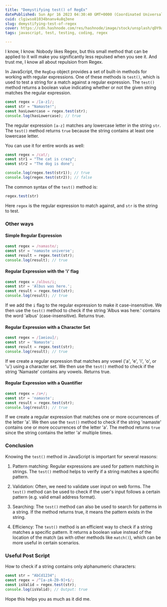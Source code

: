 ```yaml
---
title: "Demystifying test() of RegEx"
datePublished: Sun Apr 16 2023 04:30:40 GMT+0000 (Coordinated Universal Time)
cuid: clgiwso81034bnanv4u8q3ene
slug: demystifying-test-of-regex
cover: https://cdn.hashnode.com/res/hashnode/image/stock/unsplash/qDY9ahp0Mto/upload/8aed64d42f74fb7900ea524df5980135.jpeg
tags: javascript, test, testing, coding, regex

---
```


I know, I know. Nobody likes Regex, but this small method that can be applied to it will make you significantly less repulsed when you see it. And trust me, I know all about repulsion from Regex.

In JavaScript, the `RegExp` object provides a set of built-in methods for working with regular expressions. One of these methods is `test()`, which is used to test a string for a match against a regular expression. The `test()` method returns a boolean value indicating whether or not the given string matches the regular expression.

```javascript
const regex = /[a-z]/;
const str = "Namaste!";
const hasLowercase = regex.test(str);
console.log(hasLowercase); // true
```

The regular expression `[a-z]` matches any lowercase letter in the string `str`. The `test()` method returns `true` because the string contains at least one lowercase letter.

You can use it for entire words as well:

```javascript
const regex = /cat/;
const str1 = "The cat is crazy";
const str2 = "The dog is done";

console.log(regex.test(str1)); // true
console.log(regex.test(str2)); // false
```

The common syntax of the `test()` method is:

```javascript
regex.test(str)
```

Here `regex` is the regular expression to match against, and `str` is the string to test.

### Other ways

#### Simple Regular Expression

```javascript
const regex = /namaste/;
const str = 'namaste universe';
const result = regex.test(str);
console.log(result); // true
```

#### Regular Expression with the 'i' flag

```javascript
const regex = /albus/i;
const str = 'Albus was here.';
const result = regex.test(str);
console.log(result); // true
```

If we add the `i` flag to the regular expression to make it case-insensitive. We then use the `test()` method to check if the string 'Albus was here.' contains the word 'albus' (case-insensitive). Returns true.

#### Regular Expression with a Character Set

```javascript
const regex = /[aeiou]/;
const str = 'Namaste';
const result = regex.test(str);
console.log(result); // true
```

If we create a regular expression that matches any vowel ('a', 'e', 'i', 'o', or 'u') using a character set. We then use the `test()` method to check if the string 'Namaste' contains any vowels. Returns true.

#### Regular Expression with a Quantifier

```javascript
const regex = /a+/;
const str = 'namaste';
const result = regex.test(str);
console.log(result); // true
```

If we create a regular expression that matches one or more occurrences of the letter 'a'. We then use the `test()` method to check if the string 'namaste' contains one or more occurrences of the letter 'a'. The method returns `true` since the string contains the letter 'a' multiple times.

### Conclusion

Knowing the `test()` method in JavaScript is important for several reasons:

1. Pattern matching: Regular expressions are used for pattern matching in strings. The `test()` method helps to verify if a string matches a specific pattern.
    
2. Validation: Often, we need to validate user input on web forms. The `test()` method can be used to check if the user's input follows a certain pattern (e.g. valid email address format).
    
3. Searching: The `test()` method can also be used to search for patterns in a string. If the method returns true, it means the pattern exists in the string.
    
4. Efficiency: The `test()` method is an efficient way to check if a string matches a specific pattern. It returns a boolean value instead of the location of the match (as with other methods like `match()`), which can be more useful in certain scenarios.
    

### Useful Post Script

How to check if a string contains only alphanumeric characters:

```javascript
const str = "AbCd1234";
const regex = /^[a-zA-Z0-9]+$/;
const isValid = regex.test(str);
console.log(isValid); // Output: true
```

Hope this helps you as much as it did me.